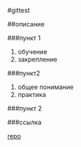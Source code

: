 #gittest
  
##описание
  
###пункт 1
  
1. обучение
2. закрепление
  
###пункт2
  
1. общее понимание
2. практика
  
###пункт 2
  
###ссылка
  
[repo](https://github.com/Nikin123/gittest)
